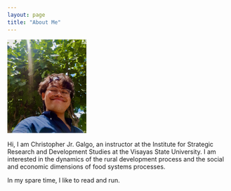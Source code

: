 ```yaml
---
layout: page
title: "About Me"
---
```

![image](/assets/images/profilepic.jpeg)

Hi, I am Christopher Jr. Galgo, an instructor at the Institute for Strategic Research and Development Studies at the Visayas State University. I am interested in the dynamics of the rural development process and the social and economic dimensions of food systems processes.

In my spare time, I like to read and run. 
